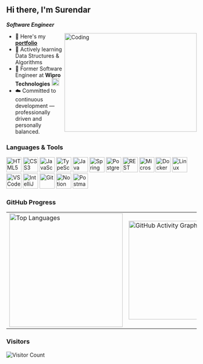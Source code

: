 ## Hi there, I'm Surendar

***Software Engineer***

<img align="right" alt="Coding" width="350" height="260" src="https://cdn.dribbble.com/users/1162077/screenshots/3848914/programmer.gif">

- 📌 Here's my [**portfolio**](https://surendar-us.netlify.app/)
- 🌱 Actively learning Data Structures & Algorithms
- 💼 Former Software Engineer at **Wipro Technologies** <img src="https://upload.wikimedia.org/wikipedia/commons/a/a0/Wipro_Primary_Logo_Color_RGB.svg" height="20" />
- ☁️ Committed to continuous development — professionally driven and personally balanced.


###  Languages & Tools

<p align="left">
  <img title="HTML5" height="40" src="https://img.icons8.com/color/48/000000/html-5.png" />
  <img title="CSS3" height="40" src="https://img.icons8.com/color/48/000000/css3.png" />
  <img title="JavaScript" height="40" src="https://img.icons8.com/color/48/000000/javascript.png" />
  <img title="TypeScript" height="40" src="https://img.icons8.com/color/48/typescript.png" />
  <img title="Java" height="40" src="https://img.icons8.com/color/48/000000/java-coffee-cup-logo.png" />
  <img title="Spring Boot" height="40" src="https://img.icons8.com/color/48/000000/spring-logo.png" />
  <img title="PostgreSQL" height="40" src="https://img.icons8.com/color/48/postgreesql.png" />
  <img title="REST APIs" height="40" src="https://img.icons8.com/nolan/64/api-settings.png" />
  <img title="Microservices" height="40" src="https://img.icons8.com/external-soft-fill-juicy-fish/60/external-microservice-microservices-soft-fill-soft-fill-juicy-fish.png" />
  <img title="Docker" height="40" src="https://img.icons8.com/fluency/48/docker.png" />
  <img title="Linux" height="40" src="https://img.icons8.com/color/48/linux--v1.png" />
  <img title="VS Code" height="40" src="https://img.icons8.com/color/48/visual-studio-code-2019.png" />
  <img title="IntelliJ IDEA" height="40" src="https://img.icons8.com/color/48/intellij-idea.png" />
  <img title="Git" height="40" src="https://img.icons8.com/color/50/git.png" />
  <img title="Notion" height="40" src="https://img.icons8.com/color/48/notion--v1.png" />
  <img title="Postman" height="40" src="https://img.icons8.com/dusk/64/postman-api.png" />
</p>



### GitHub Progress


<div align="center">

<table>
  <tr>
    <td>
      <img src="https://github-readme-stats.vercel.app/api/top-langs/?username=yerus1&layout=compact&langs_count=8&theme=github_dark&hide_border=true&text_color=ffffff&title_color=ffffff" 
           alt="Top Languages" width="300" />
    </td>
    <td>
      <img src="https://github-readme-activity-graph.vercel.app/graph?username=yerus1&bg_color=000000&color=ffffff&line=04ff00&point=ffffff&area=true&hide_border=true" 
           alt="GitHub Activity Graph" width="600" height="260" />
    </td>
  </tr>
</table>

</div>




### Visitors

![Visitor Count](https://profile-counter.glitch.me/yerus1/count.svg)
